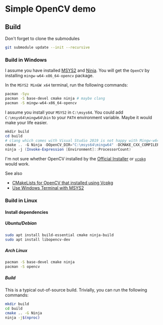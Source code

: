 # Simple OpenCV demo

## Build

Don't forget to clone the submodules

```bash
git submodule update --init --recursive
```

### Build in Windows

I assume you have installed [MSYS2](https://www.msys2.org/) and [Ninja](https://ninja-build.org/).
You will get the `OpenCV` by installing `mingw-w64-x86_64-opencv` package.

In the `MSYS2 MinGW x64` terminal, run the following commands:

```bash
pacman -Syu
pacman -S base-devel cmake ninja # maybe clang
pacman -S mingw-w64-x86_64-opencv
```

I assume you install your `MSYS2` in `C:\msys64`. You could add `C:\msys64\mingw64\bin` to your `PATH`
environment variable. Maybe it would make your life easier.

```powershell
mkdir build
cd build
# clang which comes with Visual Studio 2019 is not happy with Mingw-w64
cmake .. -G Ninja -DOpenCV_DIR="C:\msys64\mingw64" -DCMAKE_CXX_COMPILER=g++ -DCMAKE_C_COMPILER=gcc
ninja -j (Invoke-Expression [Environment]::ProcessorCount)
```

I'm not sure whether OpenCV installed by the [Official Installer](https://opencv.org/releases/)
or [`vcpkg`](https://vcpkg.io/) would work. 

See also

- [CMakeLists for OpenCV that installed using Vcpkg ](https://gist.github.com/UnaNancyOwen/5061d8c966178b753447e8a9f9ac8cf1)
- [Use Windows Terminal with MSYS2](https://www.msys2.org/docs/terminals/)

### Build in Linux

#### Install dependencies

##### Ubuntu/Debian

```bash
sudo apt install build-essential cmake ninja-build
sudo apt install libopencv-dev
```

##### Arch Linux

```bash
pacman -S base-devel cmake ninja
pacman -S opencv
```

##### Build

This is a typical out-of-source build. Trivially, you can run the following commands:

```bash
mkdir build
cd build
cmake .. -G Ninja
ninja -j$(nproc)
```

